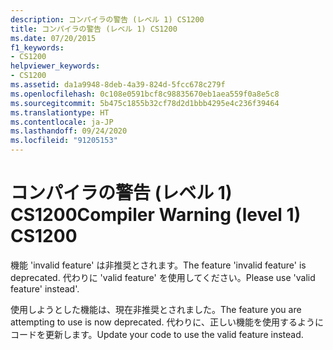 ```yaml
---
description: コンパイラの警告 (レベル 1) CS1200
title: コンパイラの警告 (レベル 1) CS1200
ms.date: 07/20/2015
f1_keywords:
- CS1200
helpviewer_keywords:
- CS1200
ms.assetid: da1a9948-8deb-4a39-824d-5fcc678c279f
ms.openlocfilehash: 0c108e0591bcf8c98835670eb1aea559f0a8e5c8
ms.sourcegitcommit: 5b475c1855b32cf78d2d1bbb4295e4c236f39464
ms.translationtype: HT
ms.contentlocale: ja-JP
ms.lasthandoff: 09/24/2020
ms.locfileid: "91205153"
---
```

# <a name="compiler-warning-level-1-cs1200"></a><span data-ttu-id="51e28-103">コンパイラの警告 (レベル 1) CS1200</span><span class="sxs-lookup"><span data-stu-id="51e28-103">Compiler Warning (level 1) CS1200</span></span>

<span data-ttu-id="51e28-104">機能 'invalid feature' は非推奨とされます。</span><span class="sxs-lookup"><span data-stu-id="51e28-104">The feature 'invalid feature' is deprecated.</span></span> <span data-ttu-id="51e28-105">代わりに 'valid feature' を使用してください。</span><span class="sxs-lookup"><span data-stu-id="51e28-105">Please use 'valid feature' instead'.</span></span>  
  
 <span data-ttu-id="51e28-106">使用しようとした機能は、現在非推奨とされました。</span><span class="sxs-lookup"><span data-stu-id="51e28-106">The feature you are attempting to use is now deprecated.</span></span> <span data-ttu-id="51e28-107">代わりに、正しい機能を使用するようにコードを更新します。</span><span class="sxs-lookup"><span data-stu-id="51e28-107">Update your code to use the valid feature instead.</span></span>
